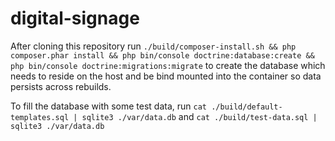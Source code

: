 # digital-signage


After cloning this repository run `./build/composer-install.sh && php composer.phar install && php bin/console doctrine:database:create && php bin/console doctrine:migrations:migrate` to create the database which needs to reside on the host and be bind mounted into the container so data persists across rebuilds.

To fill the database with some test data, run `cat ./build/default-templates.sql | sqlite3 ./var/data.db` and `cat ./build/test-data.sql | sqlite3 ./var/data.db`